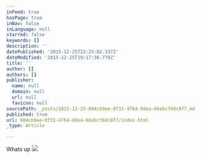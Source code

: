 ```yaml
---
inFeed: true
hasPage: true
inNav: false
inLanguage: null
starred: false
keywords: []
description: ''
datePublished: '2015-12-25T22:25:02.337Z'
dateModified: '2015-12-25T19:17:36.770Z'
title: ''
author: []
authors: []
publisher:
  name: null
  domain: null
  url: null
  favicon: null
sourcePath: _posts/2015-12-25-004cb9ee-0f31-4764-9dea-66ebcf68c8f7.md
published: true
url: 004cb9ee-0f31-4764-9dea-66ebcf68c8f7/index.html
_type: Article

---
```

Whats up
![](https://the-grid-user-content.s3-us-west-2.amazonaws.com/a4df5b9e-910e-4bd7-993e-6fbef43b2ce4.jpg)